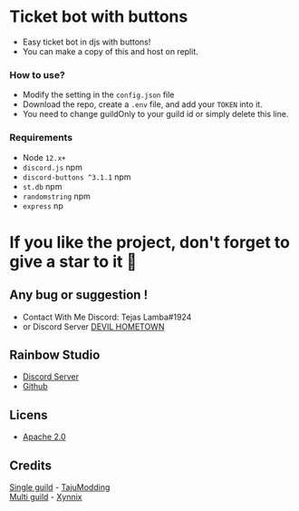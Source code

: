# Ticket bot with buttons

- Easy ticket bot in djs with buttons!
- You can make a copy of this and host on replit.

### **How to use?**
- Modify the setting in the `config.json` file
- Download the repo, create a `.env` file, and add your `TOKEN` into it.
- You need to change guildOnly to your guild id or simply delete this line.

### Requirements
 - Node `12.x+`
 - `discord.js` npm
 - `discord-buttons ^3.1.1` npm
 - `st.db` npm
 - `randomstring` npm
 - `express` np

# If you like the project, don't forget to give a star to it 🌟



## Any bug or suggestion !
- Contact With Me Discord: Tejas Lamba#1924
- or Discord Server [DEVIL HOMETOWN](https://discord.gg/vUFF5p6vTG)

## Rainbow Studio
- [Discord Server](https://discord.gg/vUFF5p6vTG)
- [Github](https://github.com/NISHAHT/)

## Licens
- [Apache 2.0](https://www.apache.org/licenses/LICENSE-2.0)

## Credits
[Single guild](https://github.com/TajuModding/Discord-Button-Tickets-Bot/tree/single-guild) - [TajuModding](https://github.com/TajuModding) <br>
[Multi guild](https://github.com/TajuModding/Discord-Button-Tickets-Bot) - [Xynnix](https://github.com/Xynnix)
